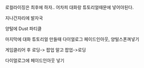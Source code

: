 

로컬라이징은 최후에 하자.. 어차피 대화랑 튜토리얼때문에 넣어야된다.


지나간자리에 발자국

양털에 Dust 파티클

마지막에 대화 튜토리얼 만들때
다이얼로그 페이드인아웃, 양털스폰껴넣기

게임클리어 후 로딩-> 팝업 말고 팝업->로딩

다이얼로그에  페이드인아웃 넣기